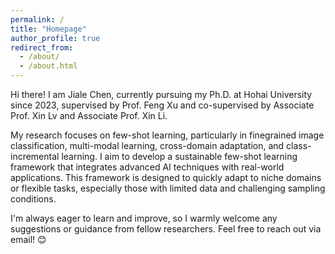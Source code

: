 ```yaml
---
permalink: /
title: "Homepage"
author_profile: true
redirect_from: 
  - /about/
  - /about.html
---
```


Hi there!  I am Jiale Chen, currently pursuing my Ph.D. at Hohai University since 2023, supervised by Prof. Feng Xu and co-supervised by Associate Prof. Xin Lv and Associate Prof. Xin Li.

My research focuses on few-shot learning, particularly in finegrained image classification, multi-modal learning, cross-domain adaptation, and class-incremental learning. I aim to develop a sustainable few-shot learning framework that integrates advanced AI techniques with real-world applications. This framework is designed to quickly adapt to niche domains or flexible tasks, especially those with limited data and challenging sampling conditions.

I'm always eager to learn and improve, so I warmly welcome any suggestions or guidance from fellow researchers. Feel free to reach out via email! 😊
